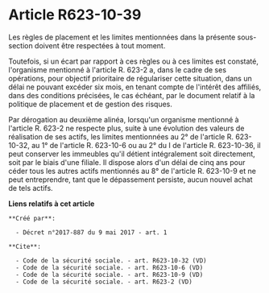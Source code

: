 # Article R623-10-39

Les règles de placement et les limites mentionnées dans la présente sous-section doivent être respectées à tout moment. 

Toutefois, si un écart par rapport à ces règles ou à ces limites est constaté, l'organisme mentionné à l'article R. 623-2 a,
dans le cadre de ses opérations, pour objectif prioritaire de régulariser cette situation, dans un délai ne pouvant excéder
six mois, en tenant compte de l'intérêt des affiliés, dans des conditions précisées, le cas échéant, par le document relatif
à la politique de placement et de gestion des risques. 

Par dérogation au deuxième alinéa, lorsqu'un organisme mentionné à l'article R. 623-2 ne respecte plus, suite à une évolution
des valeurs de réalisation de ses actifs, les limites mentionnées au 2° de l'article R. 623-10-32, au 1° de l'article R.
623-10-6 ou au 2° du I de l'article R. 623-10-36, il peut conserver les immeubles qu'il détient intégralement soit
directement, soit par le biais d'une filiale. Il dispose alors d'un délai de cinq ans pour céder tous les autres actifs
mentionnés au 8° de l'article R. 623-10-9 et ne peut entreprendre, tant que le dépassement persiste, aucun nouvel achat de
tels actifs.

**Liens relatifs à cet article**

	**Créé par**:

	  - Décret n°2017-887 du 9 mai 2017 - art. 1

	**Cite**:

	  - Code de la sécurité sociale. - art. R623-10-32 (VD)
	  - Code de la sécurité sociale. - art. R623-10-6 (VD)
	  - Code de la sécurité sociale. - art. R623-10-9 (VD)
	  - Code de la sécurité sociale. - art. R623-2 (VD)
